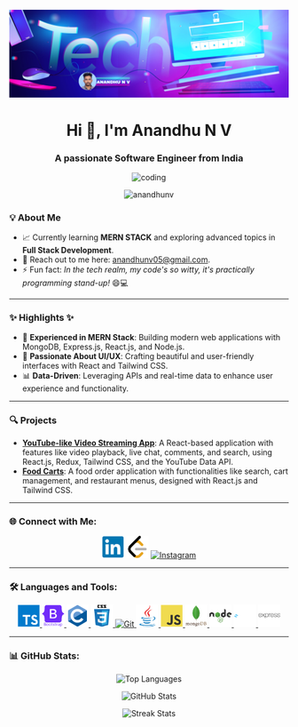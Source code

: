 ![logo](https://github.com/anandhunv/anandhunv/blob/main/Add%20a%20heading.png?raw=true)

<h1 align="center">Hi 👋, I'm Anandhu N V</h1>
<h3 align="center">A passionate Software Engineer from India</h3>

<div align="center">
  <img src="https://i.redd.it/n8agw6z2smyb1.gif" alt="coding" width="400">
</div>

<p align="center">
  <img src="https://komarev.com/ghpvc/?username=anandhunv&label=Profile%20views&color=0e75b6&style=flat" alt="anandhunv" />
</p>

### 💡 About Me

- 📈 Currently learning **MERN STACK** and exploring advanced topics in **Full Stack Development**.
- 📨 Reach out to me here: [anandhunv05@gmail.com](mailto:anandhunv05@gmail.com).
- ⚡ Fun fact: <i>In the tech realm, my code's so witty, it's practically programming stand-up!</i> 😄💻

---

### ✨ Highlights ✨

- 💼 **Experienced in MERN Stack**: Building modern web applications with MongoDB, Express.js, React.js, and Node.js.
- 🚀 **Passionate About UI/UX**: Crafting beautiful and user-friendly interfaces with React and Tailwind CSS.
- 📊 **Data-Driven**: Leveraging APIs and real-time data to enhance user experience and functionality.

---

### 🔍 Projects

- **[YouTube-like Video Streaming App](https://github.com/anandhunv/video-streaming-app)**: A React-based application with features like video playback, live chat, comments, and search, using React.js, Redux, Tailwind CSS, and the YouTube Data API.
- **[Food Carts](https://github.com/anandhunv/food-carts)**: A food order application with functionalities like search, cart management, and restaurant menus, designed with React.js and Tailwind CSS.

---

### 🌐 Connect with Me:

<p align="center">
  <a href="https://linkedin.com/in/anandhu-nv" target="_blank"><img src="https://raw.githubusercontent.com/devicons/devicon/master/icons/linkedin/linkedin-original.svg" alt="LinkedIn" width="40" height="40"/></a>
  <a href="https://www.leetcode.com/anandhuvasudevannv18" target="_blank"><img src="https://raw.githubusercontent.com/devicons/devicon/master/icons/leetcode/leetcode-original.svg" alt="LeetCode" width="40" height="40"/></a>
  <a href="https://instagram.com/nv_anxndhu" target="_blank"><img src="https://raw.githubusercontent.com/devicons/devicon/master/icons/instagram/instagram-original.svg" alt="Instagram" width="40" height="40"/></a>
</p>

---

### 🛠 Languages and Tools:

<p align="center">
  <a href="https://typescriptlang.org" target="_blank" rel="noreferrer"> <img src="https://raw.githubusercontent.com/devicons/devicon/master/icons/typescript/typescript-original.svg" alt="TypeScript" width="40" height="40"/> </a>
  <a href="https://getbootstrap.com" target="_blank" rel="noreferrer"> <img src="https://raw.githubusercontent.com/devicons/devicon/master/icons/bootstrap/bootstrap-plain-wordmark.svg" alt="Bootstrap" width="40" height="40"/> </a>
  <a href="https://www.cprogramming.com/" target="_blank" rel="noreferrer"> <img src="https://raw.githubusercontent.com/devicons/devicon/master/icons/c/c-original.svg" alt="C" width="40" height="40"/> </a>
  <a href="https://www.w3schools.com/css/" target="_blank" rel="noreferrer"> <img src="https://raw.githubusercontent.com/devicons/devicon/master/icons/css3/css3-original-wordmark.svg" alt="CSS3" width="40" height="40"/> </a>
  <a href="https://git-scm.com/" target="_blank" rel="noreferrer"> <img src="https://www.vectorlogo.zone/logos/git-scm/git-scm-icon.svg" alt="Git" width="40" height="40"/> </a>
  <a href="https://www.java.com" target="_blank" rel="noreferrer"> <img src="https://raw.githubusercontent.com/devicons/devicon/master/icons/java/java-original.svg" alt="Java" width="40" height="40"/> </a>
  <a href="https://developer.mozilla.org/en-US/docs/Web/JavaScript" target="_blank" rel="noreferrer"> <img src="https://raw.githubusercontent.com/devicons/devicon/master/icons/javascript/javascript-original.svg" alt="JavaScript" width="40" height="40"/> </a>
  <a href="https://www.mongodb.com/" target="_blank" rel="noreferrer"> <img src="https://raw.githubusercontent.com/devicons/devicon/master/icons/mongodb/mongodb-original-wordmark.svg" alt="MongoDB" width="40" height="40"/> </a>
  <a href="https://nodejs.org/" target="_blank" rel="noreferrer"> <img src="https://raw.githubusercontent.com/devicons/devicon/master/icons/nodejs/nodejs-original-wordmark.svg" alt="Node.js" width="40" height="40"/> </a>
  <a href="https://tailwindcss.com/" target="_blank" rel="noreferrer"> <img src="https://raw.githubusercontent.com/devicons/devicon/master/icons/tailwindcss/tailwindcss-original-wordmark.svg" alt="TailwindCSS" width="40" height="40"/> </a>
  <a href="https://expressjs.com/" target="_blank" rel="noreferrer"> <img src="https://raw.githubusercontent.com/devicons/devicon/master/icons/express/express-original-wordmark.svg" alt="Express.js" width="40" height="40"/> </a>
</p>

---

### 📊 GitHub Stats:

<p align="center">
  <img src="https://github-readme-stats.vercel.app/api/top-langs?username=anandhunv&show_icons=true&locale=en&layout=compact" alt="Top Languages" />
</p>
<p align="center">
  <img src="https://github-readme-stats.vercel.app/api?username=anandhunv&show_icons=true&locale=en" alt="GitHub Stats" />
</p>
<p align="center">
  <img src="https://github-readme-streak-stats.herokuapp.com/?user=anandhunv&custom_title=Week%20Streak" alt="Streak Stats" />
</p>
